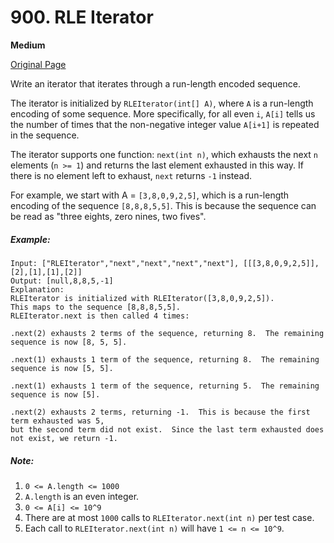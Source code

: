# 900. RLE Iterator

**Medium**

[Original Page](https://leetcode.com/problems/rle-iterator/)

Write an iterator that iterates through a run-length encoded sequence.

The iterator is initialized by `RLEIterator(int[] A)`, where `A` is a run-length encoding of some sequence.  More specifically, for all even `i`, `A[i]` tells us the number of times that the non-negative integer value `A[i+1]` is repeated in the sequence.

The iterator supports one function: `next(int n)`, which exhausts the next `n` elements (`n >= 1`) and returns the last element exhausted in this way.  If there is no element left to exhaust, `next` returns `-1` instead.

For example, we start with A = `[3,8,0,9,2,5]`, which is a run-length encoding of the sequence `[8,8,8,5,5]`.  This is because the sequence can be read as "three eights, zero nines, two fives".

##### Example:
```
Input: ["RLEIterator","next","next","next","next"], [[[3,8,0,9,2,5]],[2],[1],[1],[2]]
Output: [null,8,8,5,-1]
Explanation: 
RLEIterator is initialized with RLEIterator([3,8,0,9,2,5]).
This maps to the sequence [8,8,8,5,5].
RLEIterator.next is then called 4 times:

.next(2) exhausts 2 terms of the sequence, returning 8.  The remaining sequence is now [8, 5, 5].

.next(1) exhausts 1 term of the sequence, returning 8.  The remaining sequence is now [5, 5].

.next(1) exhausts 1 term of the sequence, returning 5.  The remaining sequence is now [5].

.next(2) exhausts 2 terms, returning -1.  This is because the first term exhausted was 5,
but the second term did not exist.  Since the last term exhausted does not exist, we return -1.
```

##### Note:
1. `0 <= A.length <= 1000`
2. `A.length` is an even integer.
3. `0 <= A[i] <= 10^9`
4. There are at most `1000` calls to `RLEIterator.next(int n)` per test case.
5. Each call to `RLEIterator.next(int n)` will have `1 <= n <= 10^9`.
